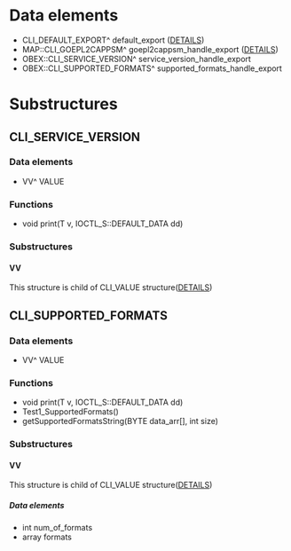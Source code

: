 # Data elements
* CLI_DEFAULT_EXPORT^ default_export ([DETAILS](default_export.md))
* MAP::CLI_GOEPL2CAPPSM^ goepl2cappsm_handle_export ([DETAILS](GOEPL2CAPPSM_struct.md))
* OBEX::CLI_SERVICE_VERSION^ service_version_handle_export
* OBEX::CLI_SUPPORTED_FORMATS^ supported_formats_handle_export




# Substructures


## CLI_SERVICE_VERSION
### Data elements
* VV^ VALUE

### Functions
* void print(T v, IOCTL_S::DEFAULT_DATA dd)

### Substructures
#### VV
This structure is child of CLI_VALUE structure([DETAILS](VALUE_structure.md))


## CLI_SUPPORTED_FORMATS
### Data elements
* VV^ VALUE

### Functions
* void print(T v, IOCTL_S::DEFAULT_DATA dd)
* Test1_SupportedFormats()
* getSupportedFormatsString(BYTE data_arr[], int size)

### Substructures
#### VV
This structure is child of CLI_VALUE structure([DETAILS](VALUE_structure.md))
##### Data elements
* int num_of_formats
* array formats